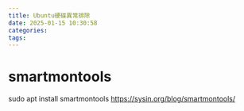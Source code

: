 ```yaml
---
title: Ubuntu硬碟異常排除
date: 2025-01-15 10:30:58
categories:
tags:
---
```


# smartmontools
sudo apt install smartmontools
https://sysin.org/blog/smartmontools/